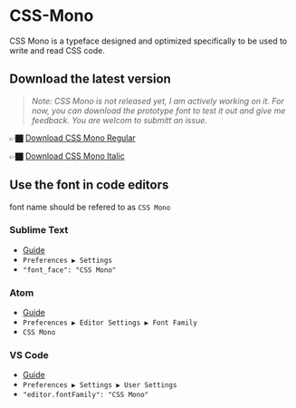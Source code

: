 # CSS-Mono

CSS Mono is a typeface designed and optimized specifically to be used to write and read CSS code.

## Download the latest version

> *Note: CSS Mono is not released yet, I am actively working on it. For now, you can download the prototype font to test it out and give me feedback. You are welcom to submitt an issue.*

👉🏿 [Download CSS Mono Regular](https://github.com/wentin/CSS-Mono/raw/master/build/CSS%20Mono.otf)

👉🏿 [Download CSS Mono Italic](https://github.com/wentin/CSS-Mono/raw/master/build/CSS%20Mono%20italic.otf)

## Use the font in code editors
font name should be refered to as `CSS Mono`

### Sublime Text 
* [Guide](https://www.sublimetext.com/docs/3/font.html)
* `Preferences ▶ Settings`
* `"font_face": "CSS Mono"`

### Atom
* [Guide](https://discuss.atom.io/t/how-do-i-install-fonts-in-atom/15490)
* `Preferences ▶ Editor Settings ▶ Font Family`
* `CSS Mono`

### VS Code
* [Guide](https://code.visualstudio.com/docs/getstarted/settings)
* `Preferences ▶ Settings ▶ User Settings`
* `"editor.fontFamily": "CSS Mono"`

